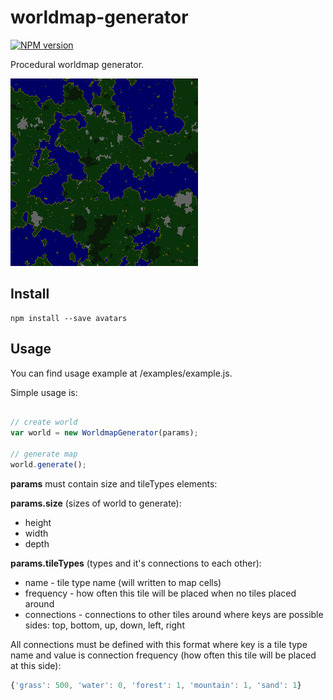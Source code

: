 # worldmap-generator

[![NPM version](https://img.shields.io/npm/v/worldmap-generator.svg)](https://www.npmjs.com/package/worldmap-generator)

Procedural worldmap generator.

![alt example](https://github.com/saveryanov/worldmap-generator/blob/master/examples/result.png?raw=true)

## Install

```commandline
npm install --save avatars
```

## Usage

You can find usage example at /examples/example.js.

Simple usage is:

```js

// create world
var world = new WorldmapGenerator(params);

// generate map
world.generate();
```

**params** must contain size and tileTypes elements:

**params.size** (sizes of world to generate):

* height
* width
* depth

**params.tileTypes** (types and it's connections to each other):

* name - tile type name (will written to map cells)
* frequency - how often this tile will be placed when no tiles placed around
* connections - connections to other tiles around where keys are possible sides: top, bottom, up, down, left, right

All connections must be defined with this format where key is a tile type name and value is connection frequency (how often this tile will be placed at this side):

```js
{'grass': 500, 'water': 0, 'forest': 1, 'mountain': 1, 'sand': 1}
```